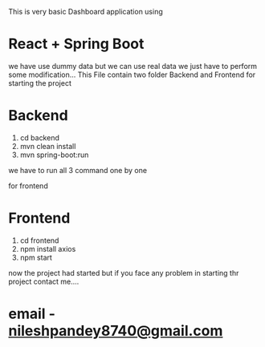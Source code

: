 This is very basic Dashboard application using 
# React + Spring Boot
we have use dummy data but we can use real data we just have to perform some modification...
This File contain two folder Backend and Frontend 
for starting the project 
# Backend
1. cd backend
2. mvn clean install
3. mvn spring-boot:run

we have to run all 3 command one by one 

for frontend
# Frontend
1. cd frontend
2. npm install axios
3. npm start

now the project had started but if you face any problem in starting thr project 
contact me....
# email - nileshpandey8740@gmail.com